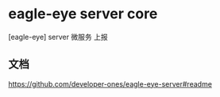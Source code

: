# eagle-eye server core

[eagle-eye] server 微服务 上报

## 文档

https://github.com/developer-ones/eagle-eye-server#readme
